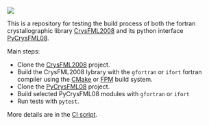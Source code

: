 [![](http://github-actions.40ants.com/AndrewSazonov/test_pycrysfml08_build/matrix.svg)](https://github.com/AndrewSazonov/test_pycrysfml08_build/actions)

This is a repository for testing the build process of both the fortran crystallographic library [CrysFML2008](https://code.ill.fr/rodriguez-carvajal/CrysFML2008) and its python interface [PyCrysFML08](https://code.ill.fr/scientific-software/PyCrysFML08).

Main steps:
* Clone the [CrysFML2008](https://code.ill.fr/rodriguez-carvajal/CrysFML2008) project.
* Build the CrysFML2008 lybrary with the `gfortran` or `ifort` fortran compiler using the [CMake](https://cmake.org/) or [FPM](https://fpm.fortran-lang.org/) build system.
* Clone the [PyCrysFML08](https://code.ill.fr/scientific-software/PyCrysFML08) project.
* Build selected PyCrysFML08 modules with `gfortran` or `ifort`
* Run tests with `pytest`.

More details are in the [CI script](.github/workflows/main.yml).
